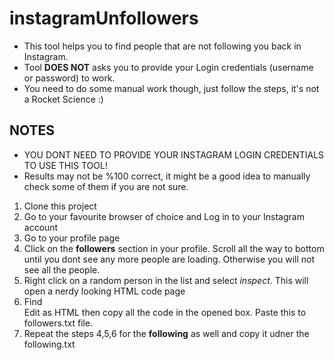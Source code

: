# instagramUnfollowers

- This tool helps you to find people that are not following you back in Instagram.
- Tool **DOES NOT** asks you to provide your Login credentials (username or password) to work.
- You need to do some manual work though, just follow the steps, it's not a Rocket Science :)

## NOTES
- YOU DONT NEED TO PROVIDE YOUR INSTAGRAM LOGIN CREDENTIALS TO USE THIS TOOL!
- Results may not be %100 correct, it might be a good idea to manually check some of them if you are not sure.

1. Clone this project
2. Go to your favourite browser of choice and Log in to your Instagram account
3. Go to your profile page
4. Click on the **followers** section in your profile. Scroll all the way to bottom until you dont see any more people are loading. Otherwise you will not see all the people.
5. Right click on a random person in the list and select *inspect*. This will open a nerdy looking HTML code page
6. Find <div class ="_aae-" in the HTML code and right click > Edit as HTML then copy all the code in the opened box. Paste this to followers.txt file.
7. Repeat the steps 4,5,6 for the **following** as well and copy it udner the following.txt
